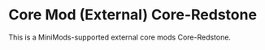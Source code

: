 # Core Mod (External) Core-Redstone

This is a MiniMods-supported external core mods Core-Redstone.
